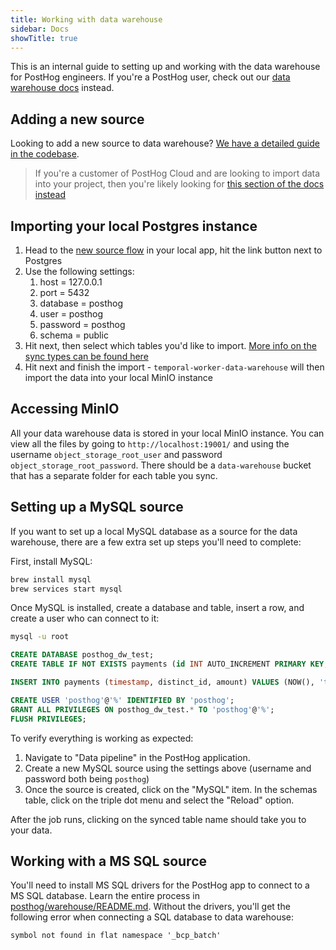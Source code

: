 ```yaml
---
title: Working with data warehouse
sidebar: Docs
showTitle: true
---
```


This is an internal guide to setting up and working with the data warehouse for PostHog engineers. If you're a PostHog user, check out our [data warehouse docs](/docs/data-warehouse) instead.

## Adding a new source

Looking to add a new source to data warehouse? [We have a detailed guide in the codebase](https://github.com/PostHog/posthog/blob/master/posthog/temporal/data_imports/sources/README.md). 

> If you're a customer of PostHog Cloud and are looking to import data into your project, then you're likely looking for [this section of the docs instead](/docs/cdp/sources)


## Importing your local Postgres instance

1. Head to the [new source flow](http://localhost:8010/project/pipeline/new/source) in your local app, hit the link button next to Postgres
2. Use the following settings:
    1. host = 127.0.0.1
    2. port = 5432
    3. database = posthog
    4. user = posthog
    5. password = posthog
    6. schema = public
3. Hit next, then select which tables you'd like to import. [More info on the sync types can be found here](/docs/cdp/sources#incremental-vs-append-only-vs-full-table)
4. Hit next and finish the import - `temporal-worker-data-warehouse` will then import the data into your local MinIO instance

## Accessing MinIO

All your data warehouse data is stored in your local MinIO instance. You can view all the files by going to `http://localhost:19001/` and using the username `object_storage_root_user` and password `object_storage_root_password`. There should be a `data-warehouse` bucket that has a separate folder for each table you sync. 

## Setting up a MySQL source

If you want to set up a local MySQL database as a source for the data warehouse, there are a few extra set up steps you'll need to complete:

First, install MySQL:

```bash
brew install mysql
brew services start mysql
```

Once MySQL is installed, create a database and table, insert a row, and create a user who can connect to it:

```bash
mysql -u root
```

```sql
CREATE DATABASE posthog_dw_test;
CREATE TABLE IF NOT EXISTS payments (id INT AUTO_INCREMENT PRIMARY KEY, timestamp DATETIME, distinct_id VARCHAR(255), amount DECIMAL(10,2));

INSERT INTO payments (timestamp, distinct_id, amount) VALUES (NOW(), 'testuser@example.com', 99.99);

CREATE USER 'posthog'@'%' IDENTIFIED BY 'posthog';
GRANT ALL PRIVILEGES ON posthog_dw_test.* TO 'posthog'@'%';
FLUSH PRIVILEGES;
```

To verify everything is working as expected:
1. Navigate to "Data pipeline" in the PostHog application.
2. Create a new MySQL source using the settings above (username and password both being `posthog`)
3. Once the source is created, click on the "MySQL" item. In the schemas table, click on the triple dot menu and select the "Reload" option.

After the job runs, clicking on the synced table name should take you to your data.


## Working with a MS SQL source

You'll need to install MS SQL drivers for the PostHog app to connect to a MS SQL database. Learn the entire process in [posthog/warehouse/README.md](https://github.com/PostHog/posthog/blob/master/posthog/warehouse/README.md). Without the drivers, you'll get the following error when connecting a SQL database to data warehouse:

```
symbol not found in flat namespace '_bcp_batch'
```
